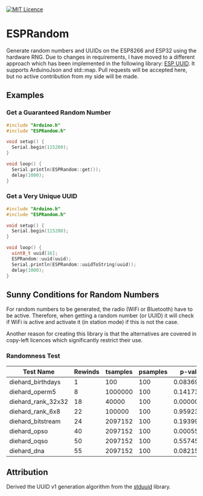 [![MIT Licence](https://img.shields.io/github/license/protohaus/ESPRandom?style=flat-square "MIT Licence")](https://en.wikipedia.org/wiki/MIT_License)

# ESPRandom
Generate random numbers and UUIDs on the ESP8266 and ESP32 using the hardware RNG. Due to changes in requirements, I have moved to a different approach which has been implemented in the following library: [ESP UUID](https://platformio.org/lib/show/12040/ESP%20UUID). It supports ArduinoJson and std::map. Pull requests will be accepted here, but no active contribution from my side will be made.

## Examples

### Get a Guaranteed Random Number

``` cpp
#include "Arduino.h"
#include "ESPRandom.h"

void setup() {
  Serial.begin(115200);
}

void loop() {
  Serial.println(ESPRandom::get());
  delay(1000);
}
```

### Get a Very Unique UUID

``` cpp
#include "Arduino.h"
#include "ESPRandom.h"

void setup() {
  Serial.begin(115200);
}

void loop() {
  uint8_t uuid[16];
  ESPRandom::uuid(uuid);
  Serial.println(ESPRandom::uuidToString(uuid));
  delay(1000);
}
```

## Sunny Conditions for Random Numbers

For random numbers to be generated, the radio (WiFi or Bluetooth) have to be active. Therefore, when getting a random number (or UUID) it will check if WiFi is active and activate it (in station mode) if this is not the case.

Another reason for creating this library is that the alternatives are covered in copy-left licences which significantly restrict their use.

### Randomness Test

| Test Name        | Rewinds | tsamples | psamples |  p-value  | Assessment |
|------------------|---------|----------|----------|-----------|------------|
| diehard_birthdays|        1|       100|       100| 0.08369138|  PASSED    |
|    diehard_operm5|        8|   1000000|       100| 0.14173840|  PASSED    |
|diehard_rank_32x32|       18|     40000|       100| 0.00000000|  FAILED    |
|  diehard_rank_6x8|       22|    100000|       100| 0.95923936|  PASSED    |
| diehard_bitstream|       24|   2097152|       100| 0.19399156|  PASSED    |
|      diehard_opso|       40|   2097152|       100| 0.00055960|   WEAK     |
|      diehard_oqso|       50|   2097152|       100| 0.55745812|  PASSED    |
|       diehard_dna|       55|   2097152|       100| 0.08215937|  PASSED    |

## Attribution

Derived the UUID v1 generation algorithm from the [stduuid](https://github.com/mariusbancila/stduuid) library.
